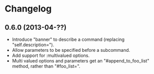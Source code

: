 # Changelog

## 0.6.0 (2013-04-??)

* Introduce "banner" to describe a command (replacing "self.description=").
* Allow parameters to be specified before a subcommand.
* Add support for :multivalued options.
* Multi valued options and parameters get an "#append_to_foo_list" method, rather than
  "#foo_list=".

